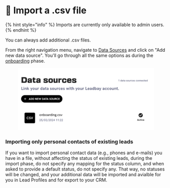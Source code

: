 # 📄 Import a .csv file

{% hint style="info" %}
Imports are currently only available to admin users.
{% endhint %}

You can always add additional .csv files.

From the right navigation menu, navigate to [Data Sources](https://leadbay.app/app/integrations) and click on "Add new data source". You'll go through all the same options as during the [onboarding](../onboarding.md#upload-csv) phase.

<figure><img src="../../.gitbook/assets/image (1) (1) (1) (1) (1) (1).png" alt=""><figcaption></figcaption></figure>

### Importing only personal contacts of existing leads

If you want to import personal contact data (e.g., phones and e-mails) you have in a file, without affecting the status of existing leads, during the import phase, do not specify any mapping for the status column, and when asked to provide a default status, do not specify any. That way, no statuses will be changed, and your additional data will be imported and avialble for you in Lead Profiles and for export to your CRM.
